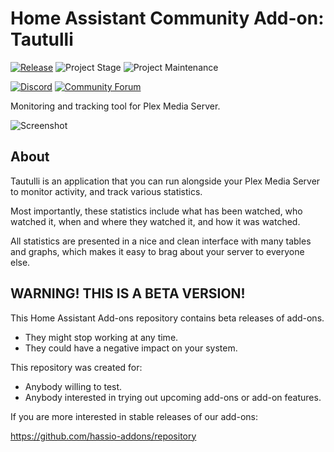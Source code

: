 # Home Assistant Community Add-on: Tautulli

[![Release][release-shield]][release] ![Project Stage][project-stage-shield] ![Project Maintenance][maintenance-shield]

[![Discord][discord-shield]][discord] [![Community Forum][forum-shield]][forum]

Monitoring and tracking tool for Plex Media Server.

![Screenshot][screenshot]

## About

Tautulli is an application that you can run alongside your Plex Media Server
to monitor activity, and track various statistics.

Most importantly, these statistics include what has been watched,
who watched it, when and where they watched it, and how it was watched.

All statistics are presented in a nice and clean interface with many tables and
graphs, which makes it easy to brag about your server to everyone else.

## WARNING! THIS IS A BETA VERSION!

This Home Assistant Add-ons repository contains beta releases of add-ons.

- They might stop working at any time.
- They could have a negative impact on your system.

This repository was created for:

- Anybody willing to test.
- Anybody interested in trying out upcoming add-ons or add-on features.

If you are more interested in stable releases of our add-ons:

<https://github.com/hassio-addons/repository>

[discord-shield]: https://img.shields.io/discord/330944238910963714.svg
[discord]: https://discord.gg/c5DvZ4e
[forum-shield]: https://img.shields.io/badge/community-forum-brightgreen.svg
[forum]: https://community.home-assistant.io/t/home-assistant-community-add-on-tautulli/68745
[maintenance-shield]: https://img.shields.io/maintenance/yes/2022.svg
[project-stage-shield]: https://img.shields.io/badge/project%20stage-production%20ready-brightgreen.svg
[release-shield]: https://img.shields.io/badge/version-v3.1.0-blue.svg
[release]: https://github.com/hassio-addons/addon-tautulli/tree/v3.1.0
[screenshot]: https://github.com/hassio-addons/addon-tautulli/raw/main/images/screenshot.png